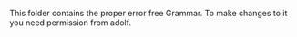 This folder contains the proper error free Grammar.
To make changes to it you need permission from adolf.
